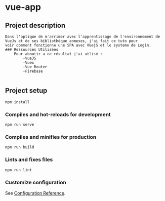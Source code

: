 # vue-app

## Project description
```
Dans l'optique de m'arrimer avec l'apprentissage de l'environnement de VueJs et de ses bibliothèque annexes, j'ai fait ce tuto pour 
voir comment fonctionne une SPA avec VuejS et le systeme de Login.
### Ressources Utilisées
    Pour aboutir a ce résultat j'ai utlisé :
        -VueJS
        -Vuex
        -Vue Router
        -Firebase
    
```
## Project setup
```
npm install
```

### Compiles and hot-reloads for development
```
npm run serve
```

### Compiles and minifies for production
```
npm run build
```

### Lints and fixes files
```
npm run lint
```

### Customize configuration
See [Configuration Reference](https://cli.vuejs.org/config/).
